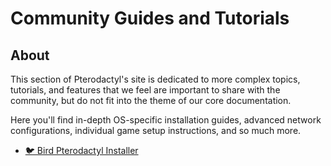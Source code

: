 # Community Guides and Tutorials

## About
This section of Pterodactyl's site is dedicated to more complex topics, tutorials, and features that we
feel are important to share with the community, but do not fit into the theme of our core documentation.

Here you'll find in-depth OS-specific installation guides, advanced network configurations, individual game
setup instructions, and so much more.

- [🐦 Bird Pterodactyl Installer](https://github.com/pterodactyl-installer/pterodactyl-installer)
